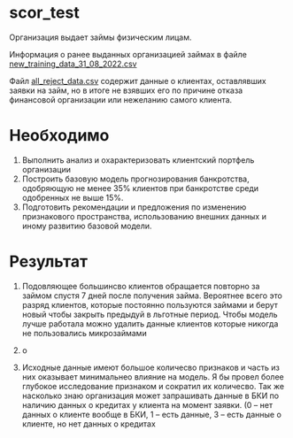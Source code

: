 # scor_test
Организация выдает займы физическим лицам.

Информация о ранее выданных организацией займах в файле [new_training_data_31_08_2022.csv](https://dl.dropboxusercontent.com/s/6tg4aa9kt1y3dar/new_training_data_31_08_2022.csv)

Файл  [all_reject_data.csv](https://dl.dropboxusercontent.com/s/tnvo43de29nu1rb/all_reject_data.csv) содержит данные о клиентах, оставлявших заявки на займ, но в итоге не взявших его по причине отказа финансовой организации или нежеланию самого клиента.

# Необходимо

1. Выполнить анализ и охарактеризовать клиентский портфель организации
2. Построить базовую модель прогнозирования банкротства, одобряющую не менее 35% клиентов при банкротстве среди одобренных не выше 15%.
3. Подготовить рекомендации и предложения по изменению признакового пространства, использованию внешних данных и иному развитию базовой модели.

# Результат
1. Подовляющее большинсво клиентов обращается повторно за займом спустя 7 дней после получения займа. 
Вероятнее всего это разряд клиентов, которые постоянно пользуются займами и берут новый чтобы закрыть предыдуй в льготные период.
Чтобы модель лучше работала можно удалить данные клиентов которые никогда не пользовались микрозаймами


2. о


3. Исходные данные имеют большое количесво признаков и часть из них оказывает минимальнео влияние на модель.
Я бы провел более глубокое исследование признаком и сократил их количесво.
Так же насколько знаю организация может запрашивать данные в БКИ по наличию  данных  о  кредитах у клиента на момент заявки.
(0 – нет данных о  клиенте  вообще  в БКИ, 1 – есть данные, 3 – есть данные о клиенте, но  нет  данных о  кредитах
